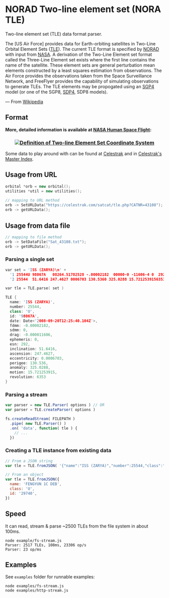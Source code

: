 # NORAD Two-line element set (NORA TLE)

Two-line element set (TLE) data format parser.

The [US Air Force] provides data for Earth-orbiting satellites in Two-Line Orbital Element Sets ([TLE]). The current TLE format is specified by [NORAD] with input from [NASA].  A derivation of the Two-Line Element set format called the Three-Line Element set exists where the first line contains the name of the satellite. These element sets are general perturbation mean elements constructed by a least squares estimation from observations. The Air Force provides the observations taken from the Space Surveillance Network, and FreeFlyer provides the capability of simulating observations to generate TLEs. The TLE elements may be propogated using an [SGP4] model (or one of the SGP8, [SDP4], SDP8 models).

— From [Wikipedia](http://en.wikipedia.org/wiki/Two-line_element_set)

[TLE]: http://en.wikipedia.org/wiki/Two-line_element_set
[NORAD]: http://en.wikipedia.org/wiki/NORAD
[NASA]: http://en.wikipedia.org/wiki/NASA
[SGP4]: http://en.wikipedia.org/wiki/SGP4
[SDP4]: http://en.wikipedia.org/wiki/SDP4

## Format

**More,  detailed information is available at [NASA Human Space Flight](http://spaceflight.nasa.gov/realdata/sightings/SSapplications/Post/JavaSSOP/SSOP_Help/tle_def.html):**

<h3 align="center">
  <a href="http://spaceflight.nasa.gov/realdata/sightings/SSapplications/Post/JavaSSOP/SSOP_Help/tle_def.html">
    <img alt="Definition of Two-line Element Set Coordinate System" src="http://spaceflight.nasa.gov/realdata/sightings/SSapplications/Post/JavaSSOP/SSOP_Help/2line.gif">
  </a>
</h3>

Some data to play around with can be found at [Celestrak](http://www.celestrak.com/NORAD/elements/) and in [Celestrak's Master Index](http://www.celestrak.com/NORAD/elements/master.asp).

## Usage from URL

```c++
orbital *orb = new orbital();
utilities *util = new utilities();
    
// mapping to URL method
orb -> SetURLData("https://celestrak.com/satcat/tle.php?CATNR=43108");
orb -> getURLData();
```

## Usage from data file

```c++
// mapping to file method
orb -> SetDataFile("Sat_43108.txt");
orb -> getURLData();
```

### Parsing a single set

```c++
var set = 'ISS (ZARYA)\n' +
  '1 25544U 98067A   08264.51782528 -.00002182  00000-0 -11606-4 0  2927\n' +
  '2 25544  51.6416 247.4627 0006703 130.5360 325.0288 15.72125391563537'
```

```c++
var tle = TLE.parse( set )
```

```c++
TLE {
  name: 'ISS (ZARYA)',
  number: 25544,
  class: 'U',
  id: '98067A',
  date: Date<'2008-09-20T12:25:40.104Z'>,
  fdmm: -0.00002182,
  sdmm: 0,
  drag: -0.000011606,
  ephemeris: 0,
  esn: 292,
  inclination: 51.6416,
  ascension: 247.4627,
  eccentricity: 0.0006703,
  perigee: 130.536,
  anomaly: 325.0288,
  motion: 15.721253915,
  revolution: 6353
}
```

### Parsing a stream

```js
var parser = new TLE.Parser( options ) // OR
var parser = TLE.createParser( options )
````

```js
fs.createReadStream( FILEPATH )
  .pipe( new TLE.Parser() )
  .on( 'data', function( tle ) {
    // ...
  })
```

### Creating a TLE instance from existing data

```js
// From a JSON string
var tle = TLE.fromJSON( '{"name":"ISS (ZARYA)","number":25544,"class":"U","id":"98067A","date":"2008-09-20T12:25:40.104Z","fdmm":-0.00002182,"sdmm":0,"drag":-0.000011606,"ephemeris":0,"esn":292,"inclination":51.6416,"ascension":247.4627,"eccentricity":0.0006703,"perigee":130.536,"anomaly":325.0288,"motion":15.721253915,"revolution":6353}' )
```

```js
// From an object
var tle = TLE.fromJSON({
  name: 'FENGYUN 1C DEB',
  class: 'U',
  id: '29740',
})
```

## Speed

It can read, stream & parse ~2500 TLEs from the file system in about 100ms.

```
node example/fs-stream.js
Parser: 2517 TLEs, 108ms, 23306 op/s
Parser: 23 op/ms
```

## Examples

See `examples` folder for runnable examples:
```
node examples/fs-stream.js
node examples/http-stream.js
```
